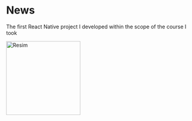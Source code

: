 # News
The first React Native project I developed within the scope of the course I took



<img src="![Screenshot_1687634542](https://github.com/aliahmetbme/News/assets/110021045/ddb31e67-ca9e-41ae-ad3d-b8305ca88f2f)" alt="Resim" width="200" height="200" />
